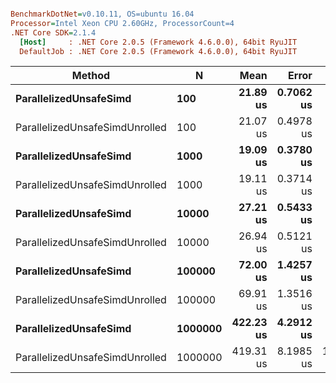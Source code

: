``` ini

BenchmarkDotNet=v0.10.11, OS=ubuntu 16.04
Processor=Intel Xeon CPU 2.60GHz, ProcessorCount=4
.NET Core SDK=2.1.4
  [Host]     : .NET Core 2.0.5 (Framework 4.6.0.0), 64bit RyuJIT
  DefaultJob : .NET Core 2.0.5 (Framework 4.6.0.0), 64bit RyuJIT


```
|                         Method |       N |      Mean |     Error |     StdDev |    Median | Scaled | ScaledSD |
|------------------------------- |-------- |----------:|----------:|-----------:|----------:|-------:|---------:|
|         **ParallelizedUnsafeSimd** |     **100** |  **21.89 us** | **0.7062 us** |  **2.0712 us** |  **21.58 us** |   **1.00** |     **0.00** |
| ParallelizedUnsafeSimdUnrolled |     100 |  21.07 us | 0.4978 us |  1.4601 us |  21.09 us |   0.97 |     0.11 |
|         **ParallelizedUnsafeSimd** |    **1000** |  **19.09 us** | **0.3780 us** |  **0.9690 us** |  **18.87 us** |   **1.00** |     **0.00** |
| ParallelizedUnsafeSimdUnrolled |    1000 |  19.11 us | 0.3714 us |  0.5326 us |  19.14 us |   1.00 |     0.06 |
|         **ParallelizedUnsafeSimd** |   **10000** |  **27.21 us** | **0.5433 us** |  **1.4964 us** |  **26.84 us** |   **1.00** |     **0.00** |
| ParallelizedUnsafeSimdUnrolled |   10000 |  26.94 us | 0.5121 us |  0.6289 us |  26.80 us |   0.99 |     0.06 |
|         **ParallelizedUnsafeSimd** |  **100000** |  **72.00 us** | **1.4257 us** |  **3.0074 us** |  **71.44 us** |   **1.00** |     **0.00** |
| ParallelizedUnsafeSimdUnrolled |  100000 |  69.91 us | 1.3516 us |  1.8500 us |  69.84 us |   0.97 |     0.05 |
|         **ParallelizedUnsafeSimd** | **1000000** | **422.23 us** | **4.2912 us** |  **3.8040 us** | **423.28 us** |   **1.00** |     **0.00** |
| ParallelizedUnsafeSimdUnrolled | 1000000 | 419.31 us | 8.1985 us | 14.1420 us | 412.90 us |   0.99 |     0.03 |

